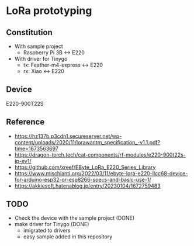 # LoRa prototyping

## Constitution

* With sample project
    * Raspberry Pi 3B <-> E220
* With driver for Tinygo
    * tx: Feather-m4-express <-> E220
    * rx: Xiao <-> E220

## Device

E220-900T22S

## Reference

* https://hz137b.p3cdn1.secureserver.net/wp-content/uploads/2020/11/lorawantm_specification_-v1.1.pdf?time=1673563697
* https://dragon-torch.tech/cat-components/rf-modules/e220-900t22s-jp-ev1/
* https://github.com/xreef/EByte_LoRa_E220_Series_Library
* https://www.mischianti.org/2022/03/11/ebyte-lora-e220-llcc68-device-for-arduino-esp32-or-esp8266-specs-and-basic-use-1/
* https://akkiesoft.hatenablog.jp/entry/20230104/1672759483

## TODO

* Check the device with the sample project (DONE)
* make driver for Tinygo (DONE)
    * imigrated to drivers
    * easy sample added in this repository

